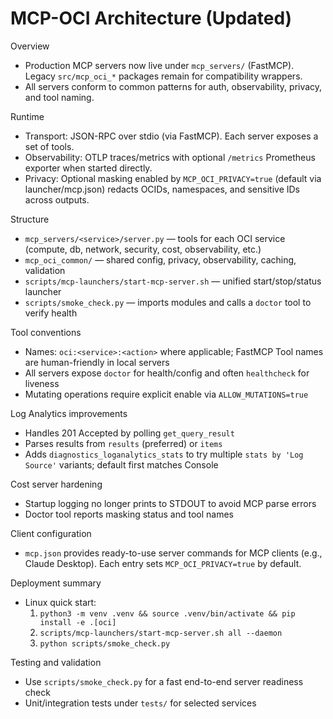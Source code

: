 # MCP-OCI Architecture (Updated)

Overview
- Production MCP servers now live under `mcp_servers/` (FastMCP). Legacy `src/mcp_oci_*` packages remain for compatibility wrappers.
- All servers conform to common patterns for auth, observability, privacy, and tool naming.

Runtime
- Transport: JSON-RPC over stdio (via FastMCP). Each server exposes a set of tools.
- Observability: OTLP traces/metrics with optional `/metrics` Prometheus exporter when started directly.
- Privacy: Optional masking enabled by `MCP_OCI_PRIVACY=true` (default via launcher/mcp.json) redacts OCIDs, namespaces, and sensitive IDs across outputs.

Structure
- `mcp_servers/<service>/server.py` — tools for each OCI service (compute, db, network, security, cost, observability, etc.)
- `mcp_oci_common/` — shared config, privacy, observability, caching, validation
- `scripts/mcp-launchers/start-mcp-server.sh` — unified start/stop/status launcher
- `scripts/smoke_check.py` — imports modules and calls a `doctor` tool to verify health

Tool conventions
- Names: `oci:<service>:<action>` where applicable; FastMCP Tool names are human-friendly in local servers
- All servers expose `doctor` for health/config and often `healthcheck` for liveness
- Mutating operations require explicit enable via `ALLOW_MUTATIONS=true`

Log Analytics improvements
- Handles 201 Accepted by polling `get_query_result`
- Parses results from `results` (preferred) or `items`
- Adds `diagnostics_loganalytics_stats` to try multiple `stats by 'Log Source'` variants; default first matches Console

Cost server hardening
- Startup logging no longer prints to STDOUT to avoid MCP parse errors
- Doctor tool reports masking status and tool names

Client configuration
- `mcp.json` provides ready-to-use server commands for MCP clients (e.g., Claude Desktop). Each entry sets `MCP_OCI_PRIVACY=true` by default.

Deployment summary
- Linux quick start:
  1. `python3 -m venv .venv && source .venv/bin/activate && pip install -e .[oci]`
  2. `scripts/mcp-launchers/start-mcp-server.sh all --daemon`
  3. `python scripts/smoke_check.py`

Testing and validation
- Use `scripts/smoke_check.py` for a fast end-to-end server readiness check
- Unit/integration tests under `tests/` for selected services
